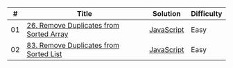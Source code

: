 

| #   | Title                                     | Solution | Difficulty |
| --- | ----------------------------------------- | -------- | ---------- |
| 01  | [26. Remove Duplicates from Sorted Array](https://leetcode.com/problems/remove-duplicates-from-sorted-array/description/) |[JavaScript](https://github.com/MahmoodHashem/Leetcode/tree/main/DataStructure/array/26.removeDuplicates) | Easy |
| 02  | [83. Remove Duplicates from Sorted List](https://leetcode.com/problems/remove-duplicates-from-sorted-list/) |[JavaScript](https://github.com/MahmoodHashem/Leetcode/tree/main/DataStructure/linkedlist/deleteDuplicates) | Easy |
